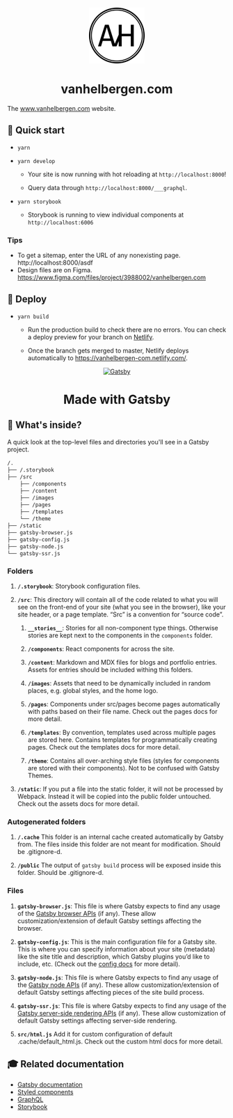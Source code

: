 <p align="center">
  <a href="https://www.vanhelbergen.com">
    <img alt="AvH monogram" src="./static/avh-monogram.svg" width="128" />
  </a>
</p>
<h1 align="center">
  vanhelbergen.com
</h1>

The www.vanhelbergen.com website.

## 🚀 Quick start

- `yarn`
- `yarn develop`

  - Your site is now running with hot reloading at `http://localhost:8000`!

  - Query data through `http://localhost:8000/___graphql`.

- `yarn storybook`

  - Storybook is running to view individual components at `http://localhost:6006`

### Tips

- To get a sitemap, enter the URL of any nonexisting page. http://localhost:8000/asdf
- Design files are on Figma. https://www.figma.com/files/project/3988002/vanhelbergen.com

## 💫 Deploy

- `yarn build`

  - Run the production build to check there are no errors. You can check a deploy preview
    for your branch on [Netlify](https://app.netlify.com/sites/vanhelbergen-com/deploys?filter=deploy+previews).

  - Once the branch gets merged to master, Netlify deploys automatically to https://vanhelbergen-com.netlify.com/.

<p align="center">
  <a href="https://www.gatsbyjs.org">
    <img alt="Gatsby" src="https://www.gatsbyjs.org/monogram.svg" width="60" />
  </a>
</p>
<h1 align="center">
  Made with Gatsby
</h1>

## 🧐 What's inside?

A quick look at the top-level files and directories you'll see in a Gatsby project.

    /.
    ├── /.storybook
    ├── /src
        ├── /components
        ├── /content
        ├── /images
        ├── /pages
        ├── /templates
        └── /theme
    ├── /static
    ├── gatsby-browser.js
    ├── gatsby-config.js
    ├── gatsby-node.js
    └── gatsby-ssr.js

### Folders

1.  **`/.storybook`**: Storybook configuration files.

1.  **`/src`**: This directory will contain all of the code related to what you will see on the front-end of your site (what you see in the browser), like your site header, or a page template. “Src” is a convention for “source code”.

    1.  **`__stories__`**: Stories for all non-component type things. Otherwise stories are kept next to the components in the `components` folder.

    1.  **`/components`**: React components for across the site.


    1.  **`/content`**: Markdown and MDX files for blogs and portfolio entries. Assets for entries should be included withing this folders.

    1.  **`/images`**: Assets that need to be dynamically included in random places, e.g. global styles, and the home logo.

    1.  **`/pages`**: Components under src/pages become pages automatically with paths based on their file name. Check out the pages docs for more detail.

    1.  **`/templates`**: By convention, templates used across multiple pages are stored here. Contains templates for programmatically creating pages. Check out the templates docs for more detail.

    1.  **`/theme`**: Contains all over-arching style files (styles for components are stored with their components). Not to be confused with Gatsby Themes.

1.  **`/static`**: If you put a file into the static folder, it will not be processed by Webpack. Instead it will be copied into the public folder untouched. Check out the assets docs for more detail.

### Autogenerated folders

1.  **`/.cache`** This folder is an internal cache created automatically by Gatsby from. The files inside this folder are not meant for modification. Should be .gitignore-d.

1.  **`/public`** The output of `gatsby build` process will be exposed inside this folder. Should be .gitignore-d.

### Files

1.  **`gatsby-browser.js`**: This file is where Gatsby expects to find any usage of the [Gatsby browser APIs](https://www.gatsbyjs.org/docs/browser-apis/) (if any). These allow customization/extension of default Gatsby settings affecting the browser.

1.  **`gatsby-config.js`**: This is the main configuration file for a Gatsby site. This is where you can specify information about your site (metadata) like the site title and description, which Gatsby plugins you’d like to include, etc. (Check out the [config docs](https://www.gatsbyjs.org/docs/gatsby-config/) for more detail).

1.  **`gatsby-node.js`**: This file is where Gatsby expects to find any usage of the [Gatsby node APIs](https://www.gatsbyjs.org/docs/node-apis/) (if any). These allow customization/extension of default Gatsby settings affecting pieces of the site build process.

1.  **`gatsby-ssr.js`**: This file is where Gatsby expects to find any usage of the [Gatsby server-side rendering APIs](https://www.gatsbyjs.org/docs/ssr-apis/) (if any). These allow customization of default Gatsby settings affecting server-side rendering.

1.  **`src/html.js`** Add it for custom configuration of default .cache/default_html.js. Check out the custom html docs for more detail.

## 🎓 Related documentation

- [Gatsby documentation](https://www.gatsbyjs.org/docs/)
- [Styled components](https://styled-components.com/docs)
- [GraphQL](https://graphql.org/learn/)
- [Storybook](https://storybook.js.org/docs/basics/introduction/)
